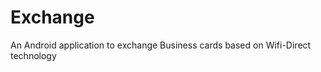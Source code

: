 Exchange
===========

An Android application to exchange Business cards based on Wifi-Direct technology
